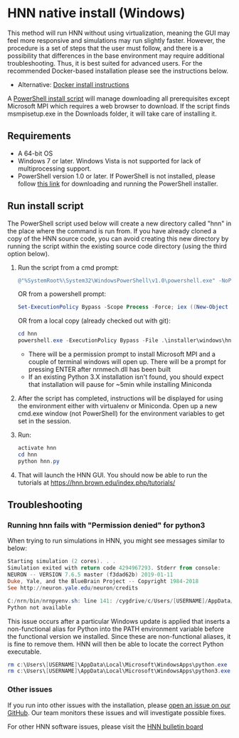 # HNN native install (Windows)

This method will run HNN without using virtualization, meaning the GUI may feel more responsive and simulations may run slightly faster. However, the procedure is a set of steps that the user must follow, and there is a possibility that differences in the base environment may require additional troubleshooting. Thus, it is best suited for advanced users. For the recommended Docker-based installation please see the instructions below.

- Alternative: [Docker install instructions](README.md)

A [PowerShell install script](hnn.ps1) will manage downloading all prerequisites except Microsoft MPI which requires a web browser to download. If the script finds msmpisetup.exe in the Downloads folder, it will take care of installing it.

## Requirements

- A 64-bit OS
- Windows 7 or later. Windows Vista is not supported for lack of multiprocessing support.
- PowerShell version 1.0 or later. If PowerShell is not installed, please follow [this link](https://docs.microsoft.com/en-us/powershell/scripting/install/installing-powershell) for downloading and running the PowerShell installer.

## Run install script

The PowerShell script used below will create a new directory called "hnn" in the place where the command is run from. If you have already cloned a copy of the HNN source code, you can avoid creating this new directory by running the script within the existing source code directory (using the third option below).

1. Run the script from a cmd prompt:

    ```powershell
    @"%SystemRoot%\System32\WindowsPowerShell\v1.0\powershell.exe" -NoProfile -InputFormat None -ExecutionPolicy Bypass -Command "iex ((New-Object System.Net.WebClient).DownloadString('https://raw.githubusercontent.com/jonescompneurolab/hnn/master/installer/windows/hnn.ps1'))"
    ```

    OR from a powershell prompt:

    ```powershell
    Set-ExecutionPolicy Bypass -Scope Process -Force; iex ((New-Object System.Net.WebClient).DownloadString('https://raw.githubusercontent.com/jonescompneurolab/hnn/master/installer/windows/hnn.ps1'))
    ```

    OR from a local copy (already checked out with git):

    ```powershell
    cd hnn
    powershell.exe -ExecutionPolicy Bypass -File .\installer\windows\hnn.ps1
    ```

   - There will be a permission prompt to install Microsoft MPI and a couple of terminal windows will
open up. There will be a prompt for pressing ENTER after nrnmech.dll has been built
   - If an existing Python 3.X installation isn't found, you should expect that installation will pause for ~5min while installing Miniconda

2. After the script has completed, instructions will be displayed for using the environment either with virtualenv or Miniconda. Open up a new cmd.exe window (not PowerShell) for the environment variables to get set in the session.
3. Run:

    ```powershell
    activate hnn
    cd hnn
    python hnn.py
    ```

4. That will launch the HNN GUI. You should now be able to run the tutorials at https://hnn.brown.edu/index.php/tutorials/

## Troubleshooting

### Running hnn fails with "Permission denied" for python3

When trying to run simulations in HNN, you might see messages similar to below:

```powershell
Starting simulation (2 cores). . .
Simulation exited with return code 4294967293. Stderr from console:
NEURON -- VERSION 7.6.5 master (f3dad62b) 2019-01-11
Duke, Yale, and the BlueBrain Project -- Copyright 1984-2018
See http://neuron.yale.edu/neuron/credits

C:/nrn/bin/nrnpyenv.sh: line 141: /cygdrive/c/Users/[USERNAME]/AppData/Local/Microsoft/WindowsApps/python3: Permission denied
Python not available
```

This issue occurs after a particular Windows update is applied that inserts a non-functional alias for Python into the PATH environment variable before the functional version we installed. Since these are non-functional aliases, it is fine to remove them. HNN will then be able to locate the correct Python executable.

```powershell
rm c:\Users\[USERNAME]\AppData\Local\Microsoft\WindowsApps\python.exe
rm c:\Users\[USERNAME]\AppData\Local\Microsoft\WindowsApps\python3.exe
```

### Other issues

If you run into other issues with the installation, please [open an issue on our GitHub](https://github.com/jonescompneurolab/hnn/issues). Our team monitors these issues and will investigate possible fixes.

For other HNN software issues, please visit the [HNN bulletin board](https://www.neuron.yale.edu/phpBB/viewforum.php?f=46)
